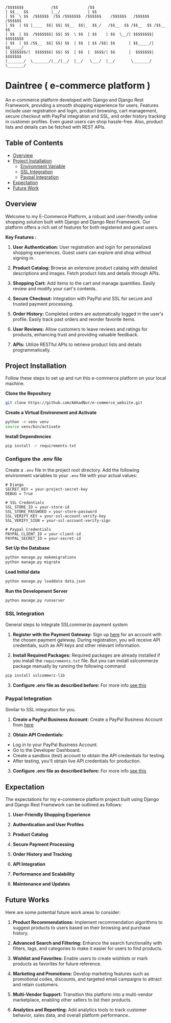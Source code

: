     /$$$$$$$            /$$             /$$
    | $$__  $$          |__/            | $$
    | $$  \ $$  /$$$$$$  /$$ /$$$$$$$  /$$$$$$    /$$$$$$   /$$$$$$   /$$$$$$
    | $$  | $$ |____  $$| $$| $$__  $$|_  $$_/   /$$__  $$ /$$__  $$ /$$__  $$
    | $$  | $$  /$$$$$$$| $$| $$  \ $$  | $$    | $$  \__/| $$$$$$$$| $$$$$$$$
    | $$  | $$ /$$__  $$| $$| $$  | $$  | $$ /$$| $$      | $$_____/| $$_____/
    | $$$$$$$/|  $$$$$$$| $$| $$  | $$  |  $$$$/| $$      |  $$$$$$$|  $$$$$$$
    |_______/  \_______/|__/|__/  |__/   \___/  |__/       \_______/ \_______/

# Daintree ( e-commerce platform )

An e-commerce platform developed with Django and Django Rest Framework, providing a smooth shopping experience for users. Features include user registration and login, product browsing, cart management, secure checkout with PayPal integration and SSL, and order history tracking in customer profiles. Even guest users can shop hassle-free. Also, product lists and details can be fetched with REST APIs.

## Table of Contents

- [Overview](#overview)
- [Project Installation](#project-installation)
  - [Environment Variable](#configure-the-env-file)
  - [SSL Integration](#ssl-integration)
  - [Paypal Integration](#paypal-integration)
- [Expectation](#expectation)
- [Future Work](#future-works)

## Overview

Welcome to my E-Commerce Platform, a robust and user-friendly online shopping solution built with Django and Django Rest Framework. Our platform offers a rich set of features for both registered and guest users.

**Key Features :**

1. **User Authentication:** User registration and login for personalized shopping experiences. Guest users can explore and shop without signing in.

2. **Product Catalog:** Browse an extensive product catalog with detailed descriptions and images. Fetch product lists and details through APIs.

3. **Shopping Cart:** Add items to the cart and manage quantities. Easily review and modify your cart's contents.

4. **Secure Checkout:** Integration with PayPal and SSL for secure and trusted payment processing.

5. **Order History:** Completed orders are automatically logged in the user's profile. Easily track past orders and reorder favorite items.

6. **User Reviews:** Allow customers to leave reviews and ratings for products, enhancing trust and providing valuable feedback.

7. **APIs:** Utilize RESTful APIs to retrieve product lists and details programmatically.

## Project Installation

Follow these steps to set up and run this e-commerce platform on your local machine.

**Clone the Repository**

```bash
git clone https://github.com/AAhadNur/e-commerce_website.git
```

**Create a Virtual Environment and Activate**

```bash
python -m venv venv
source venv/bin/activate
```

**Install Dependencies**

```bash
pip install -r requirements.txt
```

### Configure the .env file

Create a `.env` file in the project root directory. Add the following environment variables to your `.env` file with your actual values:

```
# Django
SECRET_KEY = your-project-secret-key
DEBUG = True

# SSL Credentials
SSL_STORE_ID = your-store-id
SSL_STORE_PASSWOED = your-store-password
SSL_VERIFY_KEY = your-ssl-account-verify-key
SSL_VERIFY_SIGN = your-ssl-account-verify-sign

# Paypal Credentials
PAYPAL_CLIENT_ID = your-client-id
PAYPAL_SECRET_ID = your-secret-id
```

**Set Up the Database**

```bash
python manage.py makemigrations
python manage.py migrate
```

**Load Initial data**

```bash
python manage.py loaddata data.json
```

**Run the Development Server**

```bash
python manage.py runserver
```

### SSL Integration

General steps to integrate SSLcommerze payment system

1. **Register with the Payment Gateway:** Sign up [here](https://developer.sslcommerz.com/registration/) for an account with the chosen payment gateway. During registration, you will receive API credentials, such as API keys and other relevant information.

2. **Install Required Packages:** Required packages are already installed if you install the `requirements.txt` file. But you can install sslcommerze package manually by running the following command

```bash
pip install sslcommerz-lib
```

3. **Configure .env file as described before:**
   For more info [see this](https://github.com/sslcommerz/SSLCommerz-Python)

### Paypal Integration

Similar to SSL integration for you.

1. **Create a PayPal Business Account:** Create a PayPal Business Account from [here](https://www.sandbox.paypal.com/bizsignup/#/singlePageSignup)

2. **Obtain API Credentials:**

- Log in to your PayPal Business Account.
- Go to the Developer Dashboard.
- Create a sandbox (test) account to obtain the API credentials for testing.
- After testing, you'll obtain live API credentials for production.

3. **Configure .env file as described before:**
   For more info [see this](https://medium.com/@ahmedtouahria2001/paypal-payment-with-django-rest-framework-best-practices-dcac7430c0c)

## Expectation

The expectations for my e-commerce platform project built using Django and Django Rest Framework can be outlined as follows:

1. **User-Friendly Shopping Experience**

2. **Authentication and User Profiles**

3. **Product Catalog**

4. **Secure Payment Processing**

5. **Order History and Tracking**

6. **API Integration**

7. **Performance and Scalability**

8. **Maintenance and Updates**

## Future Works

Here are some potential future work areas to consider:

1. **Product Recommendations:** Implement recommendation algorithms to suggest products to users based on their browsing and purchase history.

2. **Advanced Search and Filtering:** Enhance the search functionality with filters, tags, and categories to make it easier for users to find products.

3. **Wishlist and Favorites:** Enable users to create wishlists or mark products as favorites for future reference.

4. **Marketing and Promotions:** Develop marketing features such as promotional codes, discounts, and targeted email campaigns to attract and retain customers.

5. **Multi-Vendor Support:** Transition this platform into a multi-vendor marketplace, enabling other sellers to list their products.

6. **Analytics and Reporting:** Add analytics tools to track customer behavior, sales data, and overall platform performance..
